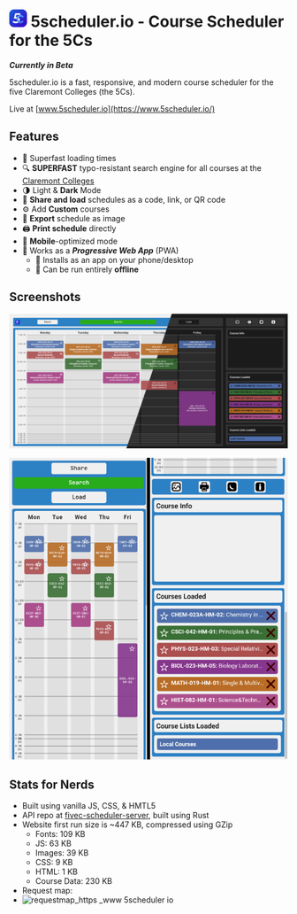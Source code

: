# ![Logo](https://raw.githubusercontent.com/IonImpulse/fivec-scheduler-webpage/main/favicon-32x32.png) 5scheduler.io - Course Scheduler for the 5Cs
***Currently in Beta***

5scheduler.io is a fast, responsive, and modern course scheduler for the five Claremont Colleges (the 5Cs).

Live at [www.5scheduler.io](https://www.5scheduler.io/)


## Features
- 🚀 Superfast loading times
- 🔍 **SUPERFAST** typo-resistant search engine for all courses at the [Claremont Colleges](https://www.claremont.edu/)
- 🌗 Light & **Dark** Mode
- 📧 **Share and load** schedules as a code, link, or QR code
- ⚙ Add **Custom** courses
- 📸 **Export** schedule as image
- 🖨 **Print schedule** directly 
- 📱 **Mobile**-optimized mode
- 🔰 Works as a ***Progressive Web App*** (PWA)
   - 📲 Installs as an app on your phone/desktop
   - 💾 Can be run entirely **offline**

## Screenshots
![Screenshot Desktop](https://raw.githubusercontent.com/IonImpulse/fivec-scheduler-webpage/main/img/theme_change_screenshot.png)

![Screenshot Mobile](https://raw.githubusercontent.com/IonImpulse/fivec-scheduler-webpage/main/img/mobile_screenshot.png)


## Stats for Nerds
- Built using vanilla JS, CSS, & HMTL5
- API repo at [fivec-scheduler-server](https://github.com/IonImpulse/fivec-scheduler-server), built using Rust
- Website first run size is ~447 KB, compressed using GZip
   - Fonts: 109 KB
   - JS: 63 KB
   - Images: 39 KB
   - CSS: 9 KB
   - HTML: 1 KB
   - Course Data: 230 KB
- Request map:
- ![requestmap_https __www 5scheduler io_](https://user-images.githubusercontent.com/24578597/135673047-104d184d-a6c8-4e2a-8e67-cc9924c2daba.png)
